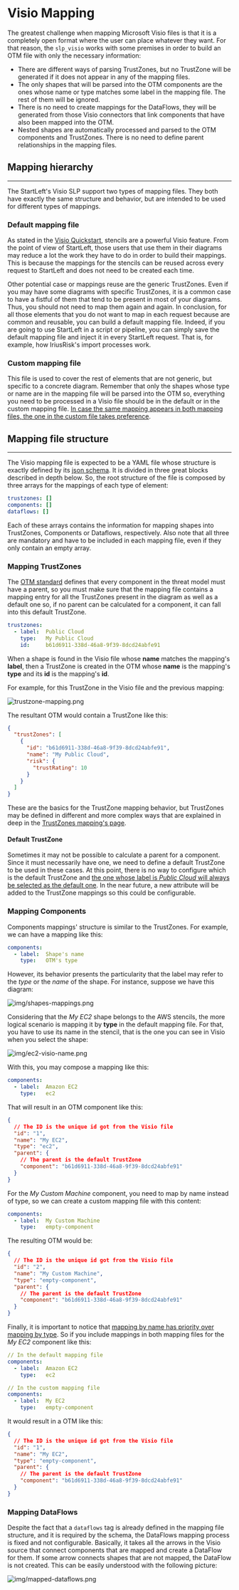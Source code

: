 # Visio Mapping
The greatest challenge when mapping Microsoft Visio files is that it is a completely open format where the user can
place whatever they want. For that reason, the `slp_visio` works with some premises in order to build an OTM file
with only the necessary information:

* There are different ways of parsing TrustZones, but no TrustZone will be generated if it does not appear in any
  of the mapping files.
* The only shapes that will be parsed into the OTM components are the ones whose name or type matches some label in the 
  mapping file. The rest of them will be ignored.
* There is no need to create mappings for the DataFlows, they will be generated from those Visio connectors that 
  link components that have also been mapped into the OTM.
* Nested shapes are automatically processed and parsed to the OTM components and TrustZones. There is no need to 
  define parent relationships in the mapping files.

## Mapping hierarchy

---
The StartLeft's Visio SLP support two types of mapping files. They both have exactly the same structure and behavior,
but are intended to be used for different types of mappings. 

### Default mapping file
As stated in the [Visio Quickstart](Visio-Quickstart.md), stencils are a powerful Visio feature. From the point of 
view of StartLeft, those users that use them in their diagrams may reduce a lot the work they have to do in order to 
build their mappings. This is because the mappings for the stencils can be reused across every request to StartLeft 
and does not need to be created each time.

Other potential case or mappings reuse are the generic TrustZones. Even if you may have some diagrams with specific 
TrustZones, it is a common case to have a fistful of them that tend to be present in most of your diagrams. 
Thus, you should not need to map them again and again. In conclusion, for all those elements that you do not want to 
map in each request because are common and reusable, you can build a default mapping file. Indeed, if you are 
going to use StartLeft in a script or pipeline, you can simply save the default mapping file and inject it in 
every StartLeft request. That is, for example, how IriusRisk's import processes work.

### Custom mapping file
This file is used to cover the rest of elements that are not generic, but specific to a concrete diagram. 
Remember that only the shapes whose type or name are in the mapping file will be parsed into the OTM so, everything 
you need to be processed in a Visio file should be in the default or in the custom mapping file. <u>In case the same 
mapping appears in both mapping files, the one in the custom file takes preference</u>.


## Mapping file structure

---
The Visio mapping file is expected to be a YAML file whose structure is exactly defined by its
[json schema](https://github.com/iriusrisk/startleft/blob/main/startleft/resources/schemas/diagram_mapping_schema.json). 
It is divided in three great blocks described in depth below. So, the root structure of the file is composed by three 
arrays for the mappings of each type of element:

```yaml
trustzones: []
components: []
dataflows: []
```

Each of these arrays contains the information for mapping shapes into TrustZones, Components or Dataflows, respectively. 
Also note that all three are mandatory and have to be included in each mapping file, even if they only contain an empty array.

### Mapping TrustZones
The [OTM standard](../../Open-Threat-Model-(OTM).md) defines that every component in the threat model must have a 
parent, so you must make sure that the mapping file contains a mapping entry for all the TrustZones present in the 
diagram as well as a default one so, if no parent can be calculated for a component, it can fall into this default 
TrustZone. 
```yaml
trustzones:
  - label:  Public Cloud
    type:   My Public Cloud
    id:     b61d6911-338d-46a8-9f39-8dcd24abfe91
```

When a shape is found in the Visio file whose **name** matches the mapping's **label**, then a TrustZone is created 
in the OTM whose **name** is the mapping's **type** and its **id** is the mapping's **id**. 

For example, for this TrustZone in the Visio file and the previous mapping:

![trustzone-mapping.png](img/trustzone-mapping.png)

The resultant OTM would contain a TrustZone like this:
```json
{
  "trustZones": [
    {
      "id": "b61d6911-338d-46a8-9f39-8dcd24abfe91",
      "name": "My Public Cloud",
      "risk": {
        "trustRating": 10
      }
    }
  ]
}
```

These are the basics for the TrustZone mapping behavior, but TrustZones may be defined in different and more complex 
ways that are explained in deep in the 
[TrustZones mapping's page](Visio-TrustZones-Mapping.md).

#### Default TrustZone
Sometimes it may not be possible to calculate a parent for a component. Since it must necessarily have one, we 
need to define a default TrustZone to be used in these cases. At this point, there is no way to configure which is 
the default TrustZone and <u>the one whose label is _Public Cloud_ will always be selected as the default one</u>. In the 
near future, a new attribute will be added to the TrustZone mappings so this could be configurable.  

### Mapping Components
Components mappings' structure is similar to the TrustZones. For example, we can have a mapping like this:
```yaml
components:
  - label:  Shape's name
    type:   OTM's type
```
However, its behavior presents the particularity that the label may refer to the _type_ or the _name_ of the shape. 
For instance, suppose we have this diagram:

![img/shapes-mappings.png](img/shapes-mappings.png)

Considering that the *My EC2* shape belongs to the AWS stencils, the more logical scenario is mapping it by **type** 
in the default mapping file. For that, you have to use its name in the stencil, that is the one you can see in Visio 
when you select the shape:

![img/ec2-visio-name.png](img/ec2-visio-name.png)

With this, you may compose a mapping like this:
```yaml
components:
  - label:  Amazon EC2
    type:   ec2
```

That will result in an OTM component like this:
```json
{
  // The ID is the unique id got from the Visio file
  "id": "1",
  "name": "My EC2",
  "type": "ec2",
  "parent": {
    // The parent is the default TrustZone
    "component": "b61d6911-338d-46a8-9f39-8dcd24abfe91"
  }
}
```

For the _My Custom Machine_ component, you need to map by name instead of type, so we can create a custom mapping 
file with this content:
```yaml
components:
  - label:  My Custom Machine
    type:   empty-component
```

The resulting OTM would be:
```json
{
  // The ID is the unique id got from the Visio file
  "id": "2",
  "name": "My Custom Machine",
  "type": "empty-component",
  "parent": {
    // The parent is the default TrustZone
    "component": "b61d6911-338d-46a8-9f39-8dcd24abfe91"
  }
}
```

Finally, it is important to notice that <u>mapping by name has priority over mapping by type</u>. So if you 
include mappings in both mapping files for the _My EC2_ component like this:
```yaml
// In the default mapping file
components:
  - label:  Amazon EC2
    type:   ec2

// In the custom mapping file
components:
  - label:  My EC2
    type:   empty-component
```

It would result in a OTM like this:
```json
{
  // The ID is the unique id got from the Visio file
  "id": "1",
  "name": "My EC2",
  "type": "empty-component",
  "parent": {
    // The parent is the default TrustZone
    "component": "b61d6911-338d-46a8-9f39-8dcd24abfe91"
  }
}
```

### Mapping DataFlows
Despite the fact that a `dataflows` tag is already defined in the mapping file structure, and it is required by the schema,
the DataFlows mapping process is fixed and not configurable. Basically, it takes all the arrows in the Visio source that connect 
components that are mapped and create a DataFlow for them. If some arrow connects shapes that are not mapped, the 
DataFlow is not created. This can be easily understood with the following picture:

![img/mapped-dataflows.png](img/mapped-dataflows.png)


